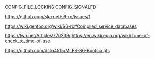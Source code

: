 
CONFIG_FILE_LOCKING
CONFIG_SIGNALFD

https://github.com/skarnet/s6-rc/issues/1

https://wiki.gentoo.org/wiki/S6-rc#Compiled_service_databases

https://lwn.net/Articles/770239/
https://en.wikipedia.org/wiki/Time-of-check_to_time-of-use

https://github.com/dslm4515/MLFS-S6-Bootscripts

